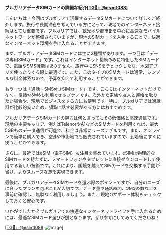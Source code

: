 **ブルガリアデータSIMカードの詳細な紹介[[TG💪+ @esim1088](https://t.me/s/esim1088)]**

こんにちは！今回はブルガリアで活躍するデータSIMカードについて詳しくご紹介します。旅行や長期滞在を考えている方にとって、現地でのインターネット接続はとても重要です。ブルガリアでは、観光地や都市部を中心に高速なモバイルネットワークが整備されていますが、現地のSIMカードを入手することで、快適なインターネット環境を手に入れることができます。

まず、ブルガリアデータSIMカードには主に2種類があります。一つ目は「データ専用SIMカード」です。これはインターネット接続のみに特化したSIMカードで、電話やSMS機能はありません。旅行中にSNSをチェックしたり、地図アプリを使ったりする際に最適です。また、このタイプのSIMカードは通常、シンプルな料金体系なので、予算を抑えて利用することができます。

もう一つは「通話・SMS付きSIMカード」です。こちらはインターネットだけでなく、電話やSMSも利用できるプランです。海外から家族や友人と連絡を取りたい場合や、現地でビジネスをする方にも便利です。特に、ブルガリアでは通話料が比較的安いため、頻繁に話す必要がある方にはおすすめです。

ブルガリアデータSIMカードの魅力は何と言ってもその低価格と高速通信です。現地の主要キャリア、例えばTelenorやA1などのSIMカードを利用すれば、最大5GBものデータ通信が可能で、料金は非常にリーズナブルです。また、オンラインで簡単に購入でき、空港や市街地でも販売されていますので、到着後にすぐに使うことができます。

さらに、最近ではeSIM（電子SIM）も注目を集めています。eSIMは物理的なSIMカードを持たずに、スマートフォンやタブレットに直接ダウンロードして使用する新しい技術です。これにより、国境を越えてSIMカードを交換する手間が省け、よりスムーズな旅を実現できます。

最後に、ブルガリアデータSIMカードを選ぶ際のポイントですが、自分のニーズに合ったプランを選ぶことが大切です。データ量や通話時間、SMSの数などを事前に確認し、無駄なく利用しましょう。また、現地のサポート体制もチェックしておくと安心です。

いかがでしたか？ブルガリアでの快適なインターネットライフを手に入れるためには、最適なSIMカード選びが鍵となります。ぜひ参考にしてみてくださいね！

[[TG💪+ @esim1088](https://t.me/s/esim1088) ![Image](https://i.postimg.cc/Y0z9fWf4/image.png)]